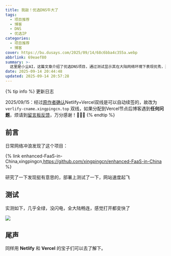 ```yaml
---
title: 我敲！优选DNS牛大了
tags:
  - 项目推荐
  - 博客
  - DNS
  - 优选IP
categories:
  - 项目推荐
  - 博客
cover: https://bu.dusays.com/2025/09/14/68c6bba4c355a.webp
abbrlink: 69eaef80
summary: >-
  这里是小尘AI，这篇文章介绍了优选DNS项目，通过测试显示其在大陆网络环境下表现优秀，连接速度快且稳定，推荐使用Netlify和Vercel的用户尝试部署以提升网站访问体验。
date: 2025-09-14 20:44:48
updated: 2025-09-14 20:57:28
---
```


{% tip info %}
更新日志

2025/09/15：经过[原作者确认](https://github.com/xingpingcn/enhanced-FaaS-in-China/issues/22#issuecomment-3069135003)Netlify+Vercel双线是可以自动续签的，故改为 ``verlify-cname.xingpingcn.top`` 双线，如果分配到Vercel节点后博客遇到**任何问题**，烦请到[留言板反馈](/comments/)，万分感谢！🙏🙏🙏
{% endtip %}

## 前言

日常网络冲浪发现了这个项目：

{% link enhanced-FaaS-in-China,xingpingcn,https://github.com/xingpingcn/enhanced-FaaS-in-China %}

研究了一下发现挺有意思的，部署上测试了一下，网站速度起飞

## 测试

实测如下，几乎全绿，没闪电，全大陆畅连，感觉打开都变快了

![](https://bu.dusays.com/2025/09/14/68c6b9f04c283.png)

## 尾声

同样用 **Netlify** 和 **Vercel** 的宝子们可以去了解下。